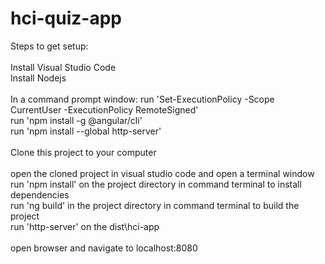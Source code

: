 # hci-quiz-app

Steps to get setup:
\
\
Install Visual Studio Code
\
Install Nodejs
\
\
In a command prompt window:
run 'Set-ExecutionPolicy -Scope CurrentUser -ExecutionPolicy RemoteSigned'
\
run 'npm install -g @angular/cli'
\
run 'npm install --global http-server'
\
\
Clone this project to your computer
\
\
open the cloned project in visual studio code and open a terminal window
\
run 'npm install' on the project directory in command terminal to install dependencies
\
run 'ng build' in the project directory in command terminal to build the project
\
run 'http-server' on the dist\hci-app
\
\
open browser and navigate to localhost:8080
